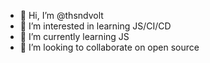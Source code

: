 - 👋 Hi, I’m @thsndvolt
- 👀 I’m interested in learning JS/CI/CD
- 🌱 I’m currently learning JS
- 💞️ I’m looking to collaborate on open source
